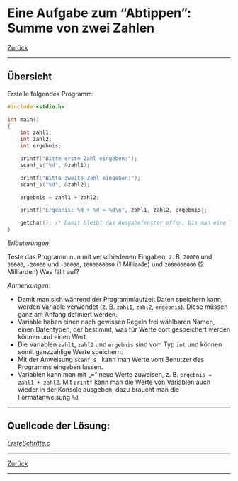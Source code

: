 # Eine Aufgabe zum &ldquo;Abtippen&rdquo;: Summe von zwei Zahlen

[Zurück](./../Exercises.md)

---

## Übersicht

Erstelle folgendes Programm:

```cpp
#include <stdio.h>

int main()
{
    int zahl1;
    int zahl2;
    int ergebnis;

    printf("Bitte erste Zahl eingeben:");
    scanf_s("%d", &zahl1);

    printf("Bitte zweite Zahl eingeben:");
    scanf_s("%d", &zahl2);

    ergebnis = zahl1 + zahl2;

    printf("Ergebnis: %d + %d = %d\n", zahl1, zahl2, ergebnis);

    getchar(); /* Damit bleibt das Ausgabefenster offen, bis man eine Taste drueckt. */
}
```

*Erläuterungen*:

Teste das Programm nun mit verschiedenen Eingaben, z. B. `20000` und `30000`, `-20000` und
`-30000`, `1000000000` (1 Milliarde) und `2000000000` (2 Milliarden)
Was fällt auf?

*Anmerkungen*:
  * Damit man sich während der Programmlaufzeit Daten speichern kann, werden Variable
    verwendet (z. B. `zahl1`, `zahl2`, `ergebnis`). Diese müssen ganz am Anfang definiert werden.
  * Variable haben einen nach gewissen Regeln frei wählbaren Namen, einen Datentypen,
   der bestimmt, was für Werte dort gespeichert werden können und einen Wert.
  * Die Variablen `zahl1`, `zahl2` und `ergebnis` sind vom Typ `int` und können somit ganzzahlige
    Werte speichern.
  * Mit der Anweisung `scanf_s_` kann man Werte vom Benutzer des Programms eingeben lassen.
  * Variablen kann man mit „=“ neue Werte zuweisen, z. B. `ergebnis = zahl1 + zahl2`.
    Mit `printf` kann man die Werte von Variablen auch wieder in der Konsole ausgeben, dazu braucht
    man die Formatanweisung `%d`.


---

## Quellcode der Lösung:

[*ErsteSchritte.c*](./ErsteSchritte.c)<br />


---

[Zurück](./../Exercises.md)

---

